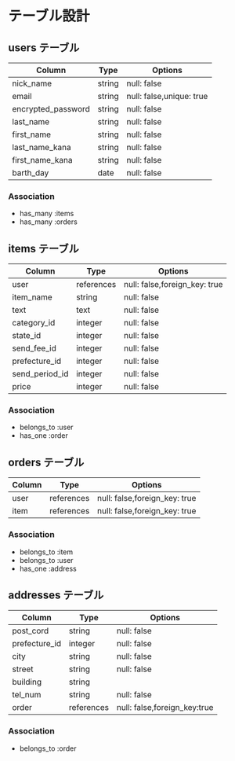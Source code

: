 # テーブル設計

## users テーブル

| Column                 | Type    | Options                  |
| --------               | ------  | -----------              |
| nick_name              | string  | null: false              |
| email                  | string  | null: false,unique: true |
| encrypted_password     | string  | null: false              |
| last_name              | string  | null: false              |
| first_name             | string  | null: false              |
| last_name_kana         | string  | null: false              |
| first_name_kana        | string  | null: false              |
| barth_day              | date    | null: false              |

### Association

- has_many :items
- has_many :orders


## items テーブル

| Column           | Type        | Options                           |
| --------         | ------      | -----------                       |
| user             | references  | null: false,foreign_key: true     |
| item_name        | string      | null: false                       |
| text             | text        | null: false                       |
| category_id      | integer     | null: false                       |
| state_id         | integer     | null: false                       |
| send_fee_id      | integer     | null: false                       |
| prefecture_id    | integer     | null: false                       |
| send_period_id   | integer     | null: false                       |
| price            | integer     | null: false                       |


### Association

- belongs_to :user
- has_one    :order

## orders テーブル

| Column        | Type        | Options                           |
| --------      | ------      | -----------                       |
| user          | references  | null: false,foreign_key: true     |
| item          | references  | null: false,foreign_key: true     |

### Association

- belongs_to :item
- belongs_to :user
- has_one    :address

## addresses テーブル

| Column        | Type        | Options                          |
| -------       | ----------  | ----------------                 |
| post_cord     | string      | null: false                      |
| prefecture_id | integer     | null: false                      |
| city          | string      | null: false                      |
| street        | string      | null: false                      |
| building      | string      |                                  |
| tel_num       | string      | null: false                      |
| order      | references  | null: false,foreign_key:true     |

### Association

- belongs_to :order